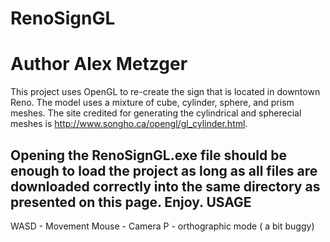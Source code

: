 # RenoSignGL
# Author Alex Metzger

This project uses OpenGL to re-create the sign that is located in downtown Reno. The model uses a mixture of cube, cylinder, sphere, and prism meshes.
The site credited for generating the cylindrical and spherecial meshes is http://www.songho.ca/opengl/gl_cylinder.html. 

Opening the RenoSignGL.exe file should be enough to load the project as long as all files are downloaded correctly into the same directory as presented on this page. Enjoy. 
USAGE
------

WASD - Movement
Mouse - Camera
P - orthographic mode ( a bit buggy)
